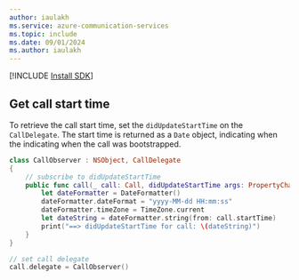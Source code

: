 ```yaml
---
author: iaulakh
ms.service: azure-communication-services
ms.topic: include
ms.date: 09/01/2024
ms.author: iaulakh
---
```

[!INCLUDE [Install SDK](../install-sdk/install-sdk-ios.md)]

## Get call start time 
To retrieve the call start time, set the `didUpdateStartTime` on the `CallDelegate`. The start time is returned as a `Date` object, indicating when the indicating when the call was bootstrapped.

``` swift
class CallObserver : NSObject, CallDelegate
{
    // subscribe to didUpdateStartTime
    public func call(_ call: Call, didUpdateStartTime args: PropertyChangedEventArgs) {
        let dateFormatter = DateFormatter()
        dateFormatter.dateFormat = "yyyy-MM-dd HH:mm:ss"
        dateFormatter.timeZone = TimeZone.current
        let dateString = dateFormatter.string(from: call.startTime)
        print("==> didUpdateStartTime for call: \(dateString)")
    }
}

// set call delegate
call.delegate = CallObserver()
```